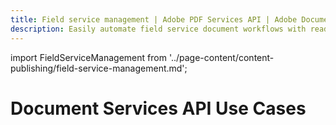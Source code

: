 ```yaml
---
title: Field service management | Adobe PDF Services API | Adobe Document Services
description: Easily automate field service document workflows with readily available APIs. Our PDF Services API helps you create, convert, OCR PDFs and more. Free 6-month trial. Learn more today.
---
```


import FieldServiceManagement from '../page-content/content-publishing/field-service-management.md';


<Hero slots="heading" variant="fullwidth" theme="dark"  customLayout className="herobgImage" />

# Document Services API Use Cases


<MenuWrapperComponent  slots="content"  repeat="1" theme="lightest"/>

<FieldServiceManagement />
